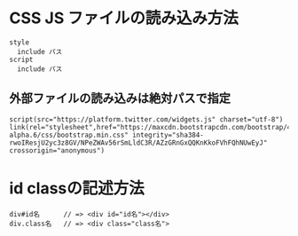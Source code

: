 # CSS JS ファイルの読み込み方法
```
style
  include パス
script
  include パス
```
## 外部ファイルの読み込みは絶対パスで指定
```
script(src="https://platform.twitter.com/widgets.js" charset="utf-8")
link(rel="stylesheet",href="https://maxcdn.bootstrapcdn.com/bootstrap/4.0.0-alpha.6/css/bootstrap.min.css" integrity="sha384-rwoIResjU2yc3z8GV/NPeZWAv56rSmLldC3R/AZzGRnGxQQKnKkoFVhFQhNUwEyJ" crossorigin="anonymous")
```
# id classの記述方法
```
div#id名      // => <div id="id名"></div>　
div.class名   // => <div class="class名">
```

